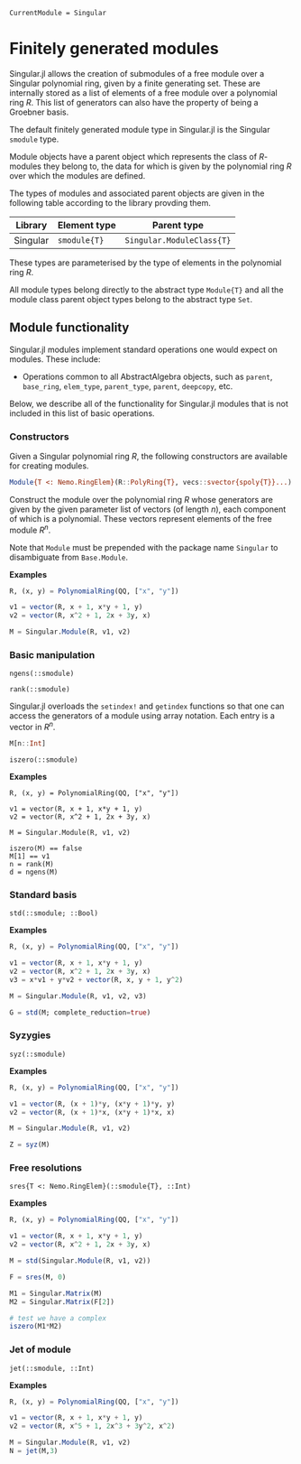 ```@meta
CurrentModule = Singular
```

# Finitely generated modules

Singular.jl allows the creation of submodules of a free module over a Singular polynomial
ring, given by a finite generating set. These are internally stored as a list of elements
of a free module over a polynomial ring $R$. This list of generators can also 
have the property of being a Groebner basis.

The default finitely generated module type in Singular.jl is the Singular `smodule` type.

Module objects have a parent object which represents the class of $R$-modules they belong
to, the data for which is given by the polynomial ring $R$ over which the modules are
defined.

The types of modules and associated parent objects are given in the following table
according to the library provding them.

 Library        | Element type    | Parent type
----------------|-----------------|--------------------------
Singular        | `smodule{T}`    | `Singular.ModuleClass{T}`

These types are parameterised by the type of elements in the polynomial ring $R$.

All module types belong directly to the abstract type `Module{T}` and
all the module class parent object types belong to the abstract type `Set`.

## Module functionality

Singular.jl modules implement standard operations one would expect on modules.
These include:

 * Operations common to all AbstractAlgebra objects, such as `parent`, `base_ring`,
   `elem_type`, `parent_type`, `parent`, `deepcopy`, etc.

Below, we describe all of the functionality for Singular.jl modules that is not included
in this list of basic operations.

### Constructors

Given a Singular polynomial ring $R$, the following constructors are available for
creating modules.

```julia
Module{T <: Nemo.RingElem}(R::PolyRing{T}, vecs::svector{spoly{T}}...)
```

Construct the module over the polynomial ring $R$ whose generators are given 
by the given parameter list of vectors (of length $n$), each component of which is a
polynomial. These vectors represent elements of the free module $R^n$.

Note that `Module` must be prepended with the package name `Singular` to disambiguate
from `Base.Module`.

**Examples**

```julia
R, (x, y) = PolynomialRing(QQ, ["x", "y"])

v1 = vector(R, x + 1, x*y + 1, y)
v2 = vector(R, x^2 + 1, 2x + 3y, x)

M = Singular.Module(R, v1, v2)
```

### Basic manipulation

```@docs
ngens(::smodule)
```

```@docs
rank(::smodule)
```

Singular.jl overloads the `setindex!` and `getindex` functions so that one can access
the generators of a module using array notation. Each entry is a vector in $R^n$.

```julia
M[n::Int]
```

```@docs
iszero(::smodule)
```

**Examples**

```
R, (x, y) = PolynomialRing(QQ, ["x", "y"])

v1 = vector(R, x + 1, x*y + 1, y)
v2 = vector(R, x^2 + 1, 2x + 3y, x)

M = Singular.Module(R, v1, v2)

iszero(M) == false
M[1] == v1
n = rank(M)
d = ngens(M)
```

### Standard basis

```@docs
std(::smodule; ::Bool)
```

**Examples**

```julia
R, (x, y) = PolynomialRing(QQ, ["x", "y"])

v1 = vector(R, x + 1, x*y + 1, y)
v2 = vector(R, x^2 + 1, 2x + 3y, x)
v3 = x*v1 + y*v2 + vector(R, x, y + 1, y^2)

M = Singular.Module(R, v1, v2, v3)

G = std(M; complete_reduction=true)
```

### Syzygies

```@docs
syz(::smodule)
```

**Examples**

```julia
R, (x, y) = PolynomialRing(QQ, ["x", "y"])

v1 = vector(R, (x + 1)*y, (x*y + 1)*y, y)
v2 = vector(R, (x + 1)*x, (x*y + 1)*x, x)

M = Singular.Module(R, v1, v2)

Z = syz(M)
```

### Free resolutions

```@docs
sres{T <: Nemo.RingElem}(::smodule{T}, ::Int)
```

**Examples**

```julia
R, (x, y) = PolynomialRing(QQ, ["x", "y"])

v1 = vector(R, x + 1, x*y + 1, y)
v2 = vector(R, x^2 + 1, 2x + 3y, x)

M = std(Singular.Module(R, v1, v2))

F = sres(M, 0)

M1 = Singular.Matrix(M)
M2 = Singular.Matrix(F[2])

# test we have a complex
iszero(M1*M2)
```

### Jet of module

```@docs
jet(::smodule, ::Int)
```

**Examples**

```julia
R, (x, y) = PolynomialRing(QQ, ["x", "y"])

v1 = vector(R, x + 1, x*y + 1, y)
v2 = vector(R, x^5 + 1, 2x^3 + 3y^2, x^2)

M = Singular.Module(R, v1, v2)
N = jet(M,3)
```

